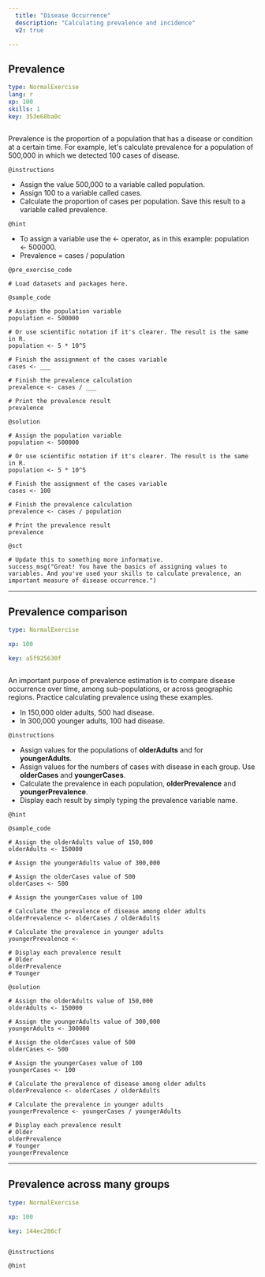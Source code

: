 ```yaml
---
  title: "Disease Occurrence"
  description: "Calculating prevalence and incidence"
  v2: true

---
```

## Prevalence

```yaml
type: NormalExercise
lang: r
xp: 100
skills: 1
key: 353e68ba0c



```

Prevalence is the proportion of a population that has a disease or condition at a certain time. For example, let's calculate prevalence for a population of 500,000 in which we detected 100 cases of disease.

`@instructions`
- Assign the value 500,000 to a variable called population.
- Assign 100 to a variable called cases.
- Calculate the proportion of cases per population. Save this result to a variable called prevalence.

`@hint`
- To assign a variable use the <- operator, as in this example: population <- 500000. 
- Prevalence = cases / population

`@pre_exercise_code`
```{r}
# Load datasets and packages here.
```
`@sample_code`
```{r}
# Assign the population variable
population <- 500000

# Or use scientific notation if it's clearer. The result is the same in R.
population <- 5 * 10^5

# Finish the assignment of the cases variable
cases <- ___

# Finish the prevalence calculation
prevalence <- cases / ___

# Print the prevalence result
prevalence
```
`@solution`
```{r}
# Assign the population variable
population <- 500000

# Or use scientific notation if it's clearer. The result is the same in R.
population <- 5 * 10^5

# Finish the assignment of the cases variable
cases <- 100

# Finish the prevalence calculation
prevalence <- cases / population

# Print the prevalence result
prevalence
```
`@sct`
```{r}
# Update this to something more informative.
success_msg("Great! You have the basics of assigning values to variables. And you've used your skills to calculate prevalence, an important measure of disease occurrence.")
```






---
## Prevalence comparison

```yaml
type: NormalExercise

xp: 100

key: a5f925630f



```

An important purpose of prevalence estimation is to compare disease occurrence over time, among sub-populations, or across geographic regions. Practice calculating prevalence using these examples.
- In 150,000 older adults, 500 had disease.
- In 300,000 younger adults, 100 had disease.

`@instructions`
- Assign values for the populations of **olderAdults** and for **youngerAdults**.
- Assign values for the numbers of cases with disease in each group. Use **olderCases** and **youngerCases**.
- Calculate the prevalence in each population, **olderPrevalence** and **youngerPrevalence**. 
- Display each result by simply typing the prevalence variable name.

`@hint`



`@sample_code`
```{r}
# Assign the olderAdults value of 150,000
olderAdults <- 150000

# Assign the youngerAdults value of 300,000

# Assign the olderCases value of 500
olderCases <- 500

# Assign the youngerCases value of 100

# Calculate the prevalence of disease among older adults
olderPrevalence <- olderCases / olderAdults

# Calculate the prevalence in younger adults
youngerPrevalence <- 

# Display each prevalence result
# Older
olderPrevalence
# Younger

```
`@solution`
```{r}
# Assign the olderAdults value of 150,000
olderAdults <- 150000

# Assign the youngerAdults value of 300,000
youngerAdults <- 300000

# Assign the olderCases value of 500
olderCases <- 500

# Assign the youngerCases value of 100
youngerCases <- 100

# Calculate the prevalence of disease among older adults
olderPrevalence <- olderCases / olderAdults

# Calculate the prevalence in younger adults
youngerPrevalence <- youngerCases / youngerAdults

# Display each prevalence result
# Older
olderPrevalence
# Younger
youngerPrevalence
```







---
## Prevalence across many groups

```yaml
type: NormalExercise

xp: 100

key: 144ec286cf



```



`@instructions`


`@hint`










